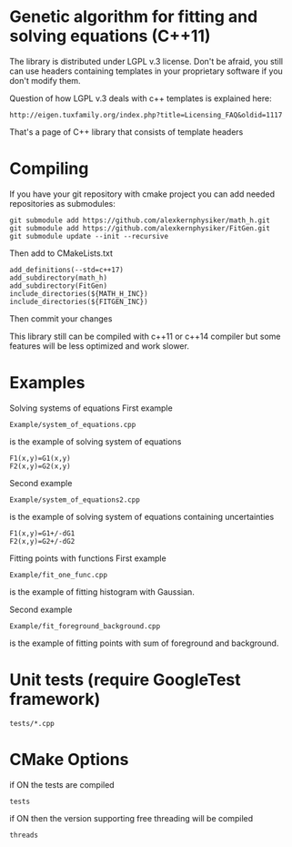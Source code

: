 Genetic algorithm for fitting and solving equations (C++11)
===========================================================

The library is distributed under LGPL v.3 license.
Don't be afraid, you still can use headers containing templates in your proprietary software if you don't modify them.

Question of how LGPL v.3 deals with c++ templates is explained here:

    http://eigen.tuxfamily.org/index.php?title=Licensing_FAQ&oldid=1117

That's a page of C++ library that consists of template headers



Compiling
=========
If you have your git repository with cmake project you can add needed repositories as submodules:

	git submodule add https://github.com/alexkernphysiker/math_h.git
	git submodule add https://github.com/alexkernphysiker/FitGen.git
	git submodule update --init --recursive

Then add to CMakeLists.txt

	add_definitions(--std=c++17)
	add_subdirectory(math_h)
	add_subdirectory(FitGen)
	include_directories(${MATH_H_INC})
	include_directories(${FITGEN_INC})

Then commit your changes

This library still can be compiled with c++11 or c++14 compiler but some features will be less optimized and work slower.



Examples
========


Solving systems of equations
First example

	Example/system_of_equations.cpp
	
is the example of solving system of equations

	F1(x,y)=G1(x,y)
	F2(x,y)=G2(x,y)

Second example

	Example/system_of_equations2.cpp
	
is the example of solving system of equations containing uncertainties

	F1(x,y)=G1+/-dG1
	F2(x,y)=G2+/-dG2
	
Fitting points with functions
First example

	Example/fit_one_func.cpp
	
is the example of fitting histogram with Gaussian.

Second example

	Example/fit_foreground_background.cpp
	
is the example of fitting points with sum of foreground and background.


Unit tests (require GoogleTest framework)
=========================================

	tests/*.cpp


CMake Options
=============

if ON the tests are compiled

	tests


if ON then the version supporting free threading will be compiled

	threads
